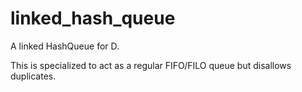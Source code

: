 # linked_hash_queue
 A linked HashQueue for D.

This is specialized to act as a regular FIFO/FILO queue but disallows duplicates.